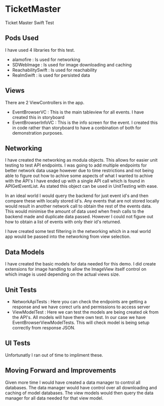 # TicketMaster
Ticket Master Swift Test

## Pods Used

I have used 4 libraries for this test.

- alamofire : Is used for networking
- SDWebImage : Is used for image downloading and caching
- ReachabilitySwift : Is used for reachability
- RealmSwift : is used for persisted data

## Views

There are 2 ViewControllers in the app.  

- EventBrowserVC : This is the main tableview for all events.  I have created this in storyboard
- EventBrowserInfoVC : This is the info screen for the event.  I created this in code rather than storyboard to have a conbination of both for demonstration purposes.

## Networking

I have created the networking as modula objects.  This allows for easier unit testing to test API endpoints.  I was going to add multiple endpoints for better network data usage however due to time restrictions and not being able to figure out how to achive some aspects of what I wanted to achive with the API's I have ended up with a single API call which is found in APIGetEventList.  As stated this object can be used in UnitTesting with ease.

In an ideal world I would query the backend for just event id's and then compare these with locally stored id's.  Any events that are not stored locally would result in another network call to obtain the rest of the events data.  This would minimise the amount of data used when fresh calls to the backend made and duplicate data passed. However I could not figure out how to obtain a list of events with only their id's returned.

I have created some test filtering in the networking which in a real world app would be passed into the networking from view selection.

## Data Models

I have created the basic models for data needed for this demo.  I did create extensions for image handling to allow the ImageView itself control on which image is used depending on the actual views size.

## Unit Tests

- NetworkApiTests : Here you can check the endpoints are getting a response and we have corect urls and permissions to access server
- ViewModelTest : Here we can test the models are being created ok from the API's.  All models will have there own test.  In our case we have EventBrowserViewModelTests.  This will check model is being setup correctly from response JSON.

## UI Tests

Unfortunatly I ran out of time to impliment these.

## Moving Forward and Improvements

Given more time I would have created a data manager to control all databases.  The data manager would have control over all downloading and caching of model databases.  The view models would then query the data manager for all data needed for that view model.


